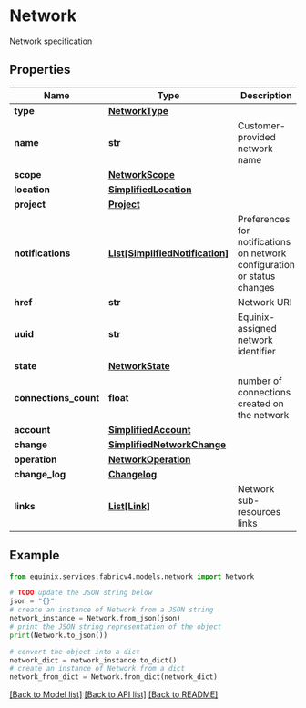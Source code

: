 # Network

Network specification

## Properties

Name | Type | Description | Notes
------------ | ------------- | ------------- | -------------
**type** | [**NetworkType**](NetworkType.md) |  | 
**name** | **str** | Customer-provided network name | 
**scope** | [**NetworkScope**](NetworkScope.md) |  | 
**location** | [**SimplifiedLocation**](SimplifiedLocation.md) |  | [optional] 
**project** | [**Project**](Project.md) |  | [optional] 
**notifications** | [**List[SimplifiedNotification]**](SimplifiedNotification.md) | Preferences for notifications on network configuration or status changes | 
**href** | **str** | Network URI | [readonly] 
**uuid** | **str** | Equinix-assigned network identifier | 
**state** | [**NetworkState**](NetworkState.md) |  | 
**connections_count** | **float** | number of connections created on the network | [optional] 
**account** | [**SimplifiedAccount**](SimplifiedAccount.md) |  | [optional] 
**change** | [**SimplifiedNetworkChange**](SimplifiedNetworkChange.md) |  | [optional] 
**operation** | [**NetworkOperation**](NetworkOperation.md) |  | [optional] 
**change_log** | [**Changelog**](Changelog.md) |  | 
**links** | [**List[Link]**](Link.md) | Network sub-resources links | [optional] [readonly] 

## Example

```python
from equinix.services.fabricv4.models.network import Network

# TODO update the JSON string below
json = "{}"
# create an instance of Network from a JSON string
network_instance = Network.from_json(json)
# print the JSON string representation of the object
print(Network.to_json())

# convert the object into a dict
network_dict = network_instance.to_dict()
# create an instance of Network from a dict
network_from_dict = Network.from_dict(network_dict)
```
[[Back to Model list]](../README.md#documentation-for-models) [[Back to API list]](../README.md#documentation-for-api-endpoints) [[Back to README]](../README.md)


